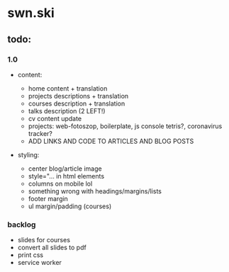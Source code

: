 # swn.ski

## todo:

### 1.0

- content:

  - home content + translation
  - projects descriptions + translation
  - courses description + translation
  - talks description (2 LEFT!)
  - cv content update
  - projects: web-fotoszop, boilerplate, js console tetris?, coronavirus tracker?
  - ADD LINKS AND CODE TO ARTICLES AND BLOG POSTS

- styling:
  - center blog/article image
  - style="... in html elements
  - columns on mobile lol
  - something wrong with headings/margins/lists
  - footer margin
  - ul margin/padding (courses)

### backlog

- slides for courses
- convert all slides to pdf
- print css
- service worker
